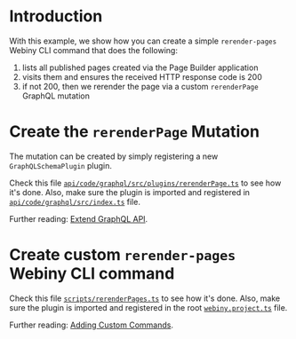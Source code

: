 # Introduction

With this example, we show how you can create a simple `rerender-pages` Webiny CLI command that does the following:

1. lists all published pages created via the Page Builder application
2. visits them and ensures the received HTTP response code is 200
3. if not 200, then we rerender the page via a custom `rerenderPage` GraphQL mutation

# Create the `rerenderPage` Mutation

The mutation can be created by simply registering a new `GraphQLSchemaPlugin` plugin.

Check this file [`api/code/graphql/src/plugins/rerenderPage.ts`](./api/code/graphql/src/plugins/rerenderPage.ts:43) to see how it's done. Also, make sure the plugin is imported and registered in [`api/code/graphql/src/index.ts`](./api/code/graphql/src/index.ts) file.

Further reading: [Extend GraphQL API](https://www.webiny.com/docs/how-to-guides/webiny-applications/page-builder/extend-graphql-api#custom-graphql-mutations).

# Create custom `rerender-pages` Webiny CLI command

Check this file [`scripts/rerenderPages.ts`](./scripts/rerenderPages.ts) to see how it's done. Also, make sure the plugin is imported and registered in the root [`webiny.project.ts`](./webiny.project.ts) file.

Further reading: [Adding Custom Commands](https://www.webiny.com/docs/tutorials/webiny-cli/adding-custom-commands/).
